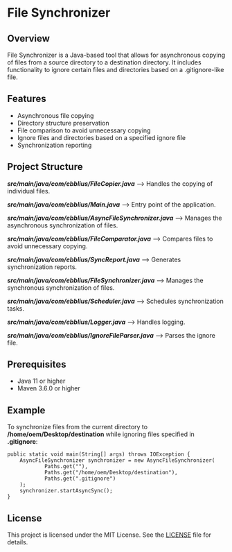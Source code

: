 # File Synchronizer

## Overview
File Synchronizer is a Java-based tool that allows for asynchronous copying of files from a source directory to a destination directory. It includes functionality to ignore certain files and directories based on a .gitignore-like file.

## Features
- Asynchronous file copying
- Directory structure preservation
- File comparison to avoid unnecessary copying
- Ignore files and directories based on a specified ignore file
- Synchronization reporting

## Project Structure

***src/main/java/com/ebblius/FileCopier.java*** --> Handles the copying of individual files. 

***src/main/java/com/ebblius/Main.java*** --> Entry point of the application. 

***src/main/java/com/ebblius/AsyncFileSynchronizer.java*** --> Manages the asynchronous synchronization of files. 

***src/main/java/com/ebblius/FileComparator.java*** --> Compares files to avoid unnecessary copying. 

***src/main/java/com/ebblius/SyncReport.java*** --> Generates synchronization reports. 

***src/main/java/com/ebblius/FileSynchronizer.java*** --> Manages the synchronous synchronization of files. 

***src/main/java/com/ebblius/Scheduler.java*** --> Schedules synchronization tasks. 

***src/main/java/com/ebblius/Logger.java*** --> Handles logging. 

***src/main/java/com/ebblius/IgnoreFileParser.java*** --> Parses the ignore file. 

## Prerequisites
- Java 11 or higher
- Maven 3.6.0 or higher

## Example
To synchronize files from the current directory to __/home/oem/Desktop/destination__ while ignoring files specified in __.gitignore__:

```
public static void main(String[] args) throws IOException {
    AsyncFileSynchronizer synchronizer = new AsyncFileSynchronizer(
            Paths.get(""),
            Paths.get("/home/oem/Desktop/destination"),
            Paths.get(".gitignore")
    );
    synchronizer.startAsyncSync();
}
```

## License

This project is licensed under the MIT License. See the [LICENSE](LICENSE) file for details.
